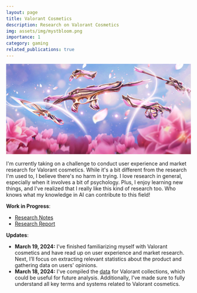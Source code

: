 ```yaml
---
layout: page
title: Valorant Cosmetics
description: Research on Valorant Cosmetics
img: assets/img/mystbloom.png
importance: 1
category: gaming
related_publications: true
---
```


<img src="https://raw.githubusercontent.com/shelvia-w/shelvia-w.github.io/refs/heads/master/assets/img/Bundle_Mystbloom.png" alt="Mystbloom Bundle" width='700px'>


I'm currently taking on a challenge to conduct user experience and market research for Valorant cosmetics. While it's a bit different from the research I'm used to, I believe there's no harm in trying. I love research in general, especially when it involves a bit of psychology. Plus, I enjoy learning new things, and I've realized that I really like this kind of research too. Who knows what my knowledge in AI can contribute to this field!

**Work in Progress**:
- [Research Notes](https://github.com/shelvia-w/Valorant-Cosmetics/blob/main/report/Valorant%20Cosmetics%20Research%20Notes.pdf)
- [Research Report](https://github.com/shelvia-w/Valorant-Cosmetics/blob/main/report/Valorant%20Cosmetics%20Research%20Report.pdf)

**Updates**:

- **March 19, 2024:** I’ve finished familiarizing myself with Valorant cosmetics and have read up on user experience and market research. Next, I’ll focus on extracting relevant statistics about the product and gathering data on users' opinions.
- **March 18, 2024:** I've compiled the [data](https://github.com/shelvia-w/Valorant-Cosmetics/tree/main/data) for Valorant collections, which could be useful for future analysis. Additionally, I've made sure to fully understand all key terms and systems related to Valorant cosmetics.